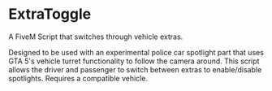 # ExtraToggle
A FiveM Script that switches through vehicle extras.

Designed to be used with an experimental police car spotlight part that uses GTA 5's vehicle turret functionality to follow the camera around. This script allows the driver and passenger to switch between extras to enable/disable spotlights. 
Requires a compatible vehicle.
